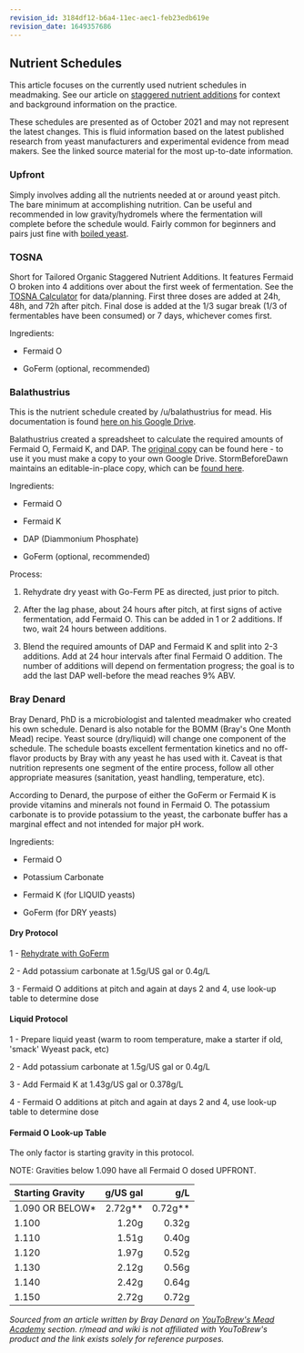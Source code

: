 ```yaml
---
revision_id: 3184df12-b6a4-11ec-aec1-feb23edb619e
revision_date: 1649357686
---
```


## Nutrient Schedules

This article focuses on the currently used nutrient schedules in meadmaking. See our article on [staggered nutrient additions](/r/mead/wiki/process/staggered_nutrient_additions) for context and background information on the practice.

These schedules are presented as of October 2021 and may not represent the latest changes. This is fluid information based on the latest published research from yeast manufacturers and experimental evidence from mead makers. See the linked source material for the most up-to-date information.

### Upfront

Simply involves adding all the nutrients needed at or around yeast pitch. The bare minimum at accomplishing nutrition. Can be useful and recommended in low gravity/hydromels where the fermentation will complete before the schedule would. Fairly common for beginners and pairs just fine with [boiled yeast](/ingredients/nutrients#wiki_using_boiled_bread_yeast_.28bby.29_as_a_fermaid_o_substitude).

### TOSNA

Short for Tailored Organic Staggered Nutrient Additions. It features Fermaid O broken into 4 additions over about the first week of fermentation. See the [TOSNA Calculator](https://www.meadmaderight.com/tosna-calculator) for data/planning. First three doses are added at 24h, 48h, and 72h after pitch. Final dose is added at the 1/3 sugar break (1/3 of fermentables have been consumed) or 7 days, whichever comes first.

Ingredients:

- Fermaid O

- GoFerm (optional, recommended)

### Balathustrius

This is the nutrient schedule created by /u/balathustrius for mead. His documentation is found [here on his Google Drive](https://docs.google.com/document/d/11pW-dC91OupCYKX-zld73ckg9ximXwxbmpLFOqv6JEk).

Balathustrius created a spreadsheet to calculate the required amounts of Fermaid O, Fermaid K, and DAP. The [original copy](https://docs.google.com/spreadsheets/d/1W8Pp52vFx9g-Uk7aq4WK66Kg_TI5nTrI32sBc5fGaPU/edit#gid=0) can be found here - to use it you must make a copy to your own Google Drive. StormBeforeDawn maintains an editable-in-place copy, which can be [found here](https://docs.google.com/spreadsheets/d/15VQe9BLk6TkLF5Fod7ghlRLIaRJJ07kQbPPMygu5Tyk/edit#gid=0).

Ingredients:

- Fermaid O

- Fermaid K

- DAP (Diammonium Phosphate)

- GoFerm (optional, recommended)

Process:

1. Rehydrate dry yeast with Go-Ferm PE as directed, just prior to pitch.

1. After the lag phase, about 24 hours after pitch, at first signs of active fermentation, add Fermaid O. This can be added in 1 or 2 additions. If two, wait 24 hours between additions.

1. Blend the required amounts of DAP and Fermaid K and split into 2-3 additions. Add at 24 hour intervals after final Fermaid O addition. The number of additions will depend on fermentation progress; the goal is to add the last DAP well-before the mead reaches 9% ABV.

### Bray Denard

Bray Denard, PhD is a microbiologist and talented meadmaker who created his own schedule. Denard is also notable for the BOMM (Bray's One Month Mead) recipe. Yeast source (dry/liquid) will change one component of the schedule. The schedule boasts excellent fermentation kinetics and no off-flavor products by Bray with any yeast he has used with it. Caveat is that nutrition represents one segment of the entire process, follow all other appropriate measures (sanitation, yeast handling, temperature, etc).

According to Denard, the purpose of either the GoFerm or Fermaid K is provide vitamins and minerals not found in Fermaid O. The potassium carbonate is to provide potassium to the yeast, the carbonate buffer has a marginal effect and not intended for major pH work.

Ingredients:

- Fermaid O

- Potassium Carbonate

- Fermaid K (for LIQUID yeasts)

- GoFerm (for DRY yeasts)


#### Dry Protocol

1 - [Rehydrate with GoFerm](/r/mead/wiki/process/rehydration#wiki_process.3A_rehydration_with_go-ferm.2C_attemperation.2C_and_pitching)

2 - Add potassium carbonate at 1.5g/US gal or 0.4g/L

3 - Fermaid O additions at pitch and again at days 2 and 4, use look-up table to determine dose

#### Liquid Protocol

1 - Prepare liquid yeast (warm to room temperature, make a starter if old, 'smack' Wyeast pack, etc)

2 - Add potassium carbonate at 1.5g/US gal or 0.4g/L

3 - Add Fermaid K at 1.43g/US gal or 0.378g/L

4 - Fermaid O additions at pitch and again at days 2 and 4, use look-up table to determine dose

#### Fermaid O Look-up Table

The only factor is starting gravity in this protocol.

NOTE: Gravities below 1.090 have all Fermaid O dosed UPFRONT.

| Starting Gravity | g/US gal | g/L     |
| :---             | ---:     | ---:    |
| 1.090 OR BELOW*  | 2.72g**  | 0.72g** |
| 1.100            | 1.20g    | 0.32g   |
| 1.110            | 1.51g    | 0.40g   |
| 1.120            | 1.97g    | 0.52g   |
| 1.130            | 2.12g    | 0.56g   |
| 1.140            | 2.42g    | 0.64g   |
| 1.150            | 2.72g    | 0.72g   |

*Sourced from an article written by Bray Denard on [YouToBrew's Mead Academy](https://www.youtobrew.com/mead-university/staggered-nutrient-addition) section. r/mead and wiki is not affiliated with YouToBrew's product and the link exists solely for reference purposes.*